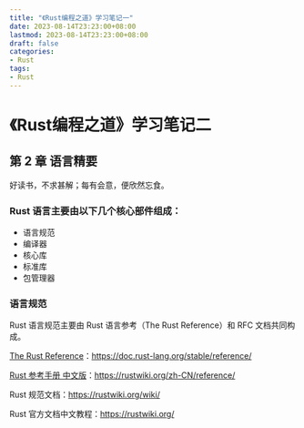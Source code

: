 ```yaml
---
title: "《Rust编程之道》学习笔记一"
date: 2023-08-14T23:23:00+08:00
lastmod: 2023-08-14T23:23:00+08:00 
draft: false
categories:
- Rust
tags:
- Rust
---
```


# 《Rust编程之道》学习笔记二

## 第 2 章 语言精要

好读书，不求甚解；每有会意，便欣然忘食。

### Rust 语言主要由以下几个核心部件组成：

- 语言规范
- 编译器
- 核心库
- 标准库
- 包管理器

### 语言规范

Rust 语言规范主要由 Rust 语言参考（The Rust Reference）和 RFC 文档共同构成。

[The Rust Reference](https://doc.rust-lang.org/stable/reference/)：<https://doc.rust-lang.org/stable/reference/>

[Rust 参考手册 中文版](https://rustwiki.org/zh-CN/reference/)：<https://rustwiki.org/zh-CN/reference/>

Rust 规范文档：https://rustwiki.org/wiki/

Rust 官方文档中文教程：https://rustwiki.org/

